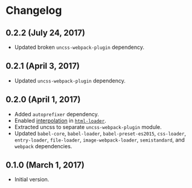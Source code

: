 # Changelog

## 0.2.2 (July 24, 2017)
* Updated broken `uncss-webpack-plugin` dependency.

## 0.2.1 (April 3, 2017)
* Updated `uncss-webpack-plugin` dependency.

## 0.2.0 (April 1, 2017)
* Added `autoprefixer` dependency.
* Enabled [interpolation](https://github.com/webpack-contrib/html-loader#interpolation) in [`html-loader`](https://github.com/webpack-contrib/html-loader).
* Extracted uncss to separate `uncss-webpack-plugin` module.
* Updated `babel-core`, `babel-loader`, `babel-preset-es2015`, `css-loader`,
  `entry-loader`, `file-loader`, `image-webpack-loader`, `semistandard`, and
  `webpack` dependencies.

## 0.1.0 (March 1, 2017)
* Initial version.